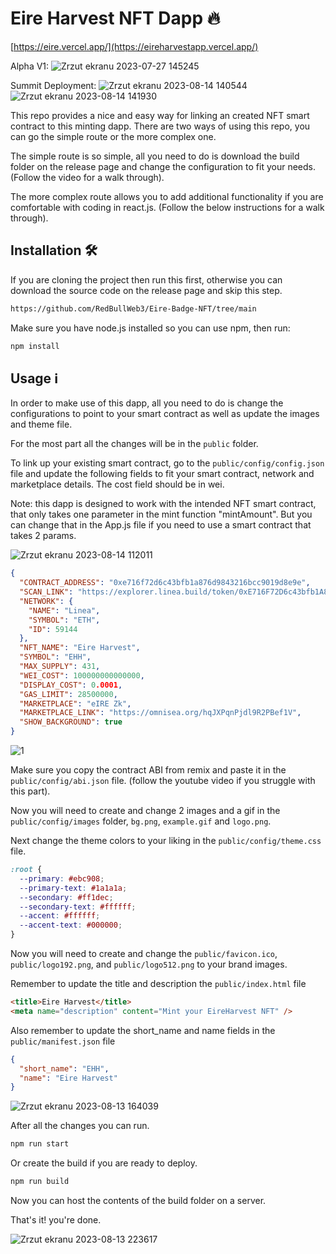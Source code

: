 # Eire Harvest NFT Dapp 🔥

[https://eire.vercel.app/](https://eireharvestapp.vercel.app/)


Alpha V1:
![Zrzut ekranu 2023-07-27 145245](https://github.com/RedBullWeb3/Eire-Badge-NFT/assets/65456462/23817f8e-b48e-4ad2-a116-2d1f05d281aa)


Summit Deployment:
![Zrzut ekranu 2023-08-14 140544](https://github.com/RedBullWeb3/Eire-Badge-NFT/assets/65456462/962144da-0972-481d-97f4-1ff1c842ec16)
![Zrzut ekranu 2023-08-14 141930](https://github.com/RedBullWeb3/Eire-Badge-NFT/assets/65456462/b1817833-aa2a-4774-af09-47560ee75b56)




This repo provides a nice and easy way for linking an created NFT smart contract to this minting dapp. There are two ways of using this repo, you can go the simple route or the more complex one.

The simple route is so simple, all you need to do is download the build folder on the release page and change the configuration to fit your needs. (Follow the video for a walk through).

The more complex route allows you to add additional functionality if you are comfortable with coding in react.js. (Follow the below instructions for a walk through).

## Installation 🛠️

If you are cloning the project then run this first, otherwise you can download the source code on the release page and skip this step.

```sh
https://github.com/RedBullWeb3/Eire-Badge-NFT/tree/main
```

Make sure you have node.js installed so you can use npm, then run:

```sh
npm install
```

## Usage ℹ️

In order to make use of this dapp, all you need to do is change the configurations to point to your smart contract as well as update the images and theme file.

For the most part all the changes will be in the `public` folder.

To link up your existing smart contract, go to the `public/config/config.json` file and update the following fields to fit your smart contract, network and marketplace details. The cost field should be in wei.

Note: this dapp is designed to work with the intended NFT smart contract, that only takes one parameter in the mint function "mintAmount". But you can change that in the App.js file if you need to use a smart contract that takes 2 params.

![Zrzut ekranu 2023-08-14 112011](https://github.com/RedBullWeb3/Eire-Badge-NFT/assets/65456462/01f20029-8a69-495d-9ec7-1bbeca270530)


```json
{
  "CONTRACT_ADDRESS": "0xe716f72d6c43bfb1a876d9843216bcc9019d8e9e",
  "SCAN_LINK": "https://explorer.linea.build/token/0xE716F72D6c43bfb1A876d9843216bCC9019d8E9e/token-transfers",
  "NETWORK": {
    "NAME": "Linea",
    "SYMBOL": "ETH",
    "ID": 59144
  },
  "NFT_NAME": "Eire Harvest",
  "SYMBOL": "EHH",
  "MAX_SUPPLY": 431,
  "WEI_COST": 100000000000000,
  "DISPLAY_COST": 0.0001,
  "GAS_LIMIT": 28500000,
  "MARKETPLACE": "eIRE Zk",
  "MARKETPLACE_LINK": "https://omnisea.org/hqJXPqnPjdl9R2PBef1V",
  "SHOW_BACKGROUND": true
}
```
![1](https://github.com/RedBullWeb3/Eire-Badge-NFT/assets/65456462/14eea871-c95b-4a64-a64d-d04b359d6fc2)

Make sure you copy the contract ABI from remix and paste it in the `public/config/abi.json` file.
(follow the youtube video if you struggle with this part).

Now you will need to create and change 2 images and a gif in the `public/config/images` folder, `bg.png`, `example.gif` and `logo.png`.

Next change the theme colors to your liking in the `public/config/theme.css` file.

```css
:root {
  --primary: #ebc908;
  --primary-text: #1a1a1a;
  --secondary: #ff1dec;
  --secondary-text: #ffffff;
  --accent: #ffffff;
  --accent-text: #000000;
}
```

Now you will need to create and change the `public/favicon.ico`, `public/logo192.png`, and
`public/logo512.png` to your brand images.

Remember to update the title and description the `public/index.html` file

```html
<title>Eire Harvest</title>
<meta name="description" content="Mint your EireHarvest NFT" />
```

Also remember to update the short_name and name fields in the `public/manifest.json` file

```json
{
  "short_name": "EHH",
  "name": "Eire Harvest"
}
```
![Zrzut ekranu 2023-08-13 164039](https://github.com/RedBullWeb3/Eire-Badge-NFT/assets/65456462/027b1a41-9c01-46f8-8108-dbd64402de68)


After all the changes you can run.

```sh
npm run start
```

Or create the build if you are ready to deploy.

```sh
npm run build
```

Now you can host the contents of the build folder on a server.

That's it! you're done.

![Zrzut ekranu 2023-08-13 223617](https://github.com/RedBullWeb3/Eire-Badge-NFT/assets/65456462/b2ad10b2-f913-4615-9788-441feafbc1e8)

